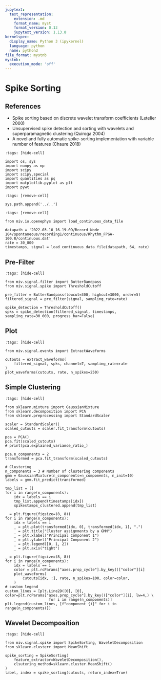 ```yaml
---
jupytext:
  text_representation:
    extension: .md
    format_name: myst
    format_version: 0.13
    jupytext_version: 1.13.8
kernelspec:
  display_name: Python 3 (ipykernel)
  language: python
  name: python3
file_format: mystnb
mystnb:
  execution_mode: 'off'
---
```


# Spike Sorting

## References

- Spike sorting based on discrete wavelet transform coefficients (Letelier 2000)
- Unsupervised spike detection and sorting with wavelets and superparamagnetic clustering (Quiroga 2004)
- A novel and fully automatic spike-sorting implementation with variable number of features (Chaure 2018)

```{code-cell} ipython3
:tags: [hide-cell]

import os, sys
import numpy as np
import scipy
import scipy.special
import quantities as pq
import matplotlib.pyplot as plt
import pywt
```

```{code-cell} ipython3
:tags: [remove-cell]

sys.path.append('../..')
```

```{code-cell} ipython3
:tags: [remove-cell]

from miv.io.openephys import load_continuous_data_file

datapath = '2022-03-10_16-19-09/Record Node 104/spontaneous/recording1/continuous/Rhythm_FPGA-100.0/continuous.dat'
rate = 30_000
timestamps, signal = load_continuous_data_file(datapath, 64, rate)
```

## Pre-Filter

```{code-cell} ipython3
:tags: [hide-cell]

from miv.signal.filter import ButterBandpass
from miv.signal.spike import ThresholdCutoff
```

```{code-cell} ipython3
pre_filter = ButterBandpass(lowcut=300, highcut=3000, order=5)
filtered_signal = pre_filter(signal, sampling_rate=rate)

spike_detection = ThresholdCutoff()
spks = spike_detection(filtered_signal, timestamps, sampling_rate=30_000, progress_bar=False)
```

## Plot

```{code-cell} ipython3
:tags: [hide-cell]

from miv.signal.events import ExtractWaveforms
```

```{code-cell} ipython3
cutouts = extract_waveforms(
    filtered_signal, spks, channel=7, sampling_rate=rate
)
plot_waveforms(cutouts, rate, n_spikes=250)
```

## Simple Clustering

```{code-cell} ipython3
:tags: [hide-cell]

from sklearn.mixture import GaussianMixture
from sklearn.decomposition import PCA
from sklearn.preprocessing import StandardScaler
```

```{code-cell} ipython3
scaler = StandardScaler()
scaled_cutouts = scaler.fit_transform(cutouts)

pca = PCA()
pca.fit(scaled_cutouts)
# print(pca.explained_variance_ratio_)

pca.n_components = 2
transformed = pca.fit_transform(scaled_cutouts)
```
```{code-cell} ipython3
# Clustering
n_components = 3 # Number of clustering components
gmm = GaussianMixture(n_components=n_components, n_init=10)
labels = gmm.fit_predict(transformed)
```

```{code-cell} ipython3
tmp_list = []
for i in range(n_components):
    idx = labels == i
    tmp_list.append(timestamps[idx])
    spikestamps_clustered.append(tmp_list)

_ = plt.figure(figsize=(8, 8))
for i in range(n_components):
    idx = labels == i
    _ = plt.plot(transformed[idx, 0], transformed[idx, 1], ".")
    _ = plt.title("Cluster assignments by a GMM")
    _ = plt.xlabel("Principal Component 1")
    _ = plt.ylabel("Principal Component 2")
    _ = plt.legend([0, 1, 2])
    _ = plt.axis("tight")

_ = plt.figure(figsize=(8, 8))
for i in range(n_components):
    idx = labels == i
    color = plt.rcParams["axes.prop_cycle"].by_key()["color"][i]
    plot_waveforms(
        cutouts[idx, :], rate, n_spikes=100, color=color,
    )
# custom legend
custom_lines = [plt.Line2D([0], [0], color=plt.rcParams["axes.prop_cycle"].by_key()["color"][i], lw=4,) \
                    for i in range(n_components)]
plt.legend(custom_lines, [f"component {i}" for i in range(n_components)])
```

## Wavelet Decomposition

```{code-cell} ipython3
:tags: [hide-cell]

from miv.signal.spike import SpikeSorting, WaveletDecomposition
from sklearn.clusterr import MeanShift
```

```{raw-cell}
spike_sorting = SpikeSorting(
    feature_extractor=WaveletDecomposition(),
    clsutering_method=sklearn.cluster.MeanShift()
)
label, index = spike_sorting(cutouts, return_index=True)
```

